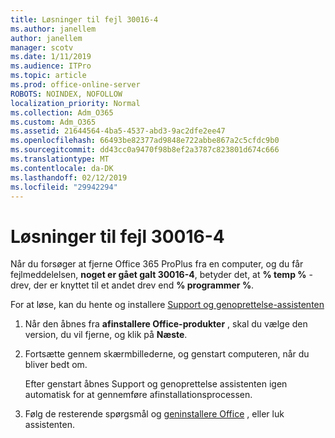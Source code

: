 ```yaml
---
title: Løsninger til fejl 30016-4
ms.author: janellem
author: janellem
manager: scotv
ms.date: 1/11/2019
ms.audience: ITPro
ms.topic: article
ms.prod: office-online-server
ROBOTS: NOINDEX, NOFOLLOW
localization_priority: Normal
ms.collection: Adm_O365
ms.custom: Adm_O365
ms.assetid: 21644564-4ba5-4537-abd3-9ac2dfe2ee47
ms.openlocfilehash: 66493be82377ad9848e722abbe867a2c5cfdc9b0
ms.sourcegitcommit: dd43cc0a9470f98b8ef2a3787c823801d674c666
ms.translationtype: MT
ms.contentlocale: da-DK
ms.lasthandoff: 02/12/2019
ms.locfileid: "29942294"
---
```

# <a name="solutions-for-error-30016-4"></a>Løsninger til fejl 30016-4


Når du forsøger at fjerne Office 365 ProPlus fra en computer, og du får fejlmeddelelsen, **noget er gået galt 30016-4**, betyder det, at **% temp %** -drev, der er knyttet til et andet drev end **% programmer %**.
  
For at løse, kan du hente og installere [Support og genoprettelse-assistenten](https://aka.ms/SARA-OfficeUninstall-Alchemy)
  
1. Når den åbnes fra **afinstallere Office-produkter** , skal du vælge den version, du vil fjerne, og klik på **Næste**. 
    
2. Fortsætte gennem skærmbillederne, og genstart computeren, når du bliver bedt om.
    
    Efter genstart åbnes Support og genoprettelse assistenten igen automatisk for at gennemføre afinstallationsprocessen.
    
3. Følg de resterende spørgsmål og [geninstallere Office](https://portal.office.com/OLS/MySoftware.aspx) , eller luk assistenten. 
    

